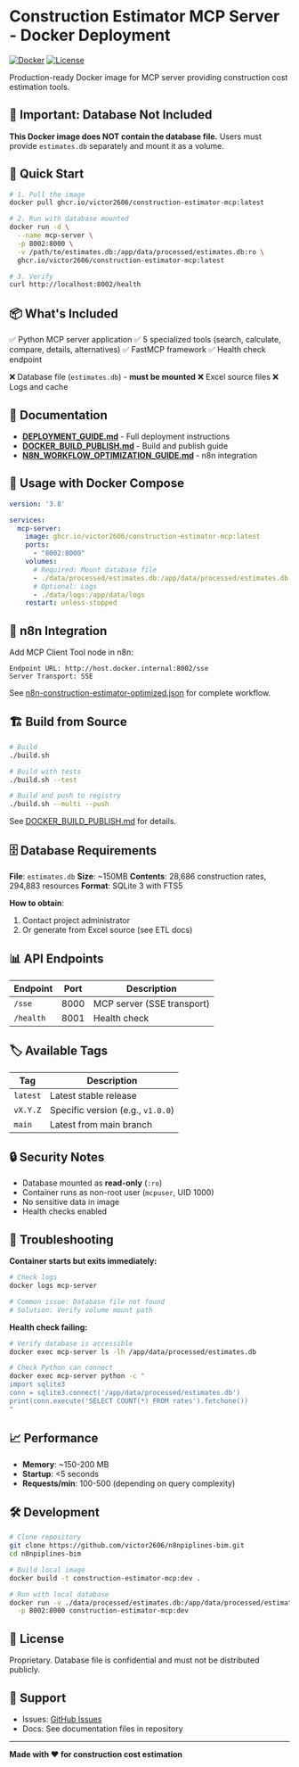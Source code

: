 # Construction Estimator MCP Server - Docker Deployment

[![Docker](https://img.shields.io/badge/docker-ghcr.io-blue)](https://github.com/victor2606/n8npiplines-bim/pkgs/container/construction-estimator-mcp)
[![License](https://img.shields.io/badge/license-Proprietary-red)]()

Production-ready Docker image for MCP server providing construction cost estimation tools.

## 🚨 Important: Database Not Included

**This Docker image does NOT contain the database file.** Users must provide `estimates.db` separately and mount it as a volume.

## 🚀 Quick Start

```bash
# 1. Pull the image
docker pull ghcr.io/victor2606/construction-estimator-mcp:latest

# 2. Run with database mounted
docker run -d \
  --name mcp-server \
  -p 8002:8000 \
  -v /path/to/estimates.db:/app/data/processed/estimates.db:ro \
  ghcr.io/victor2606/construction-estimator-mcp:latest

# 3. Verify
curl http://localhost:8002/health
```

## 📦 What's Included

✅ Python MCP server application
✅ 5 specialized tools (search, calculate, compare, details, alternatives)
✅ FastMCP framework
✅ Health check endpoint

❌ Database file (`estimates.db`) - **must be mounted**
❌ Excel source files
❌ Logs and cache

## 📖 Documentation

- **[DEPLOYMENT_GUIDE.md](./DEPLOYMENT_GUIDE.md)** - Full deployment instructions
- **[DOCKER_BUILD_PUBLISH.md](./DOCKER_BUILD_PUBLISH.md)** - Build and publish guide
- **[N8N_WORKFLOW_OPTIMIZATION_GUIDE.md](./N8N_WORKFLOW_OPTIMIZATION_GUIDE.md)** - n8n integration

## 🔧 Usage with Docker Compose

```yaml
version: '3.8'

services:
  mcp-server:
    image: ghcr.io/victor2606/construction-estimator-mcp:latest
    ports:
      - "8002:8000"
    volumes:
      # Required: Mount database file
      - ./data/processed/estimates.db:/app/data/processed/estimates.db:ro
      # Optional: Logs
      - ./data/logs:/app/data/logs
    restart: unless-stopped
```

## 🔌 n8n Integration

Add MCP Client Tool node in n8n:

```
Endpoint URL: http://host.docker.internal:8002/sse
Server Transport: SSE
```

See [n8n-construction-estimator-optimized.json](./n8n-construction-estimator-optimized.json) for complete workflow.

## 🏗️ Build from Source

```bash
# Build
./build.sh

# Build with tests
./build.sh --test

# Build and push to registry
./build.sh --multi --push
```

See [DOCKER_BUILD_PUBLISH.md](./DOCKER_BUILD_PUBLISH.md) for details.

## 🗄️ Database Requirements

**File**: `estimates.db`
**Size**: ~150MB
**Contents**: 28,686 construction rates, 294,883 resources
**Format**: SQLite 3 with FTS5

**How to obtain**:
1. Contact project administrator
2. Or generate from Excel source (see ETL docs)

## 📊 API Endpoints

| Endpoint | Port | Description |
|----------|------|-------------|
| `/sse` | 8000 | MCP server (SSE transport) |
| `/health` | 8001 | Health check |

## 🏷️ Available Tags

| Tag | Description |
|-----|-------------|
| `latest` | Latest stable release |
| `vX.Y.Z` | Specific version (e.g., `v1.0.0`) |
| `main` | Latest from main branch |

## 🔒 Security Notes

- Database mounted as **read-only** (`:ro`)
- Container runs as non-root user (`mcpuser`, UID 1000)
- No sensitive data in image
- Health checks enabled

## 🐛 Troubleshooting

**Container starts but exits immediately:**
```bash
# Check logs
docker logs mcp-server

# Common issue: Database file not found
# Solution: Verify volume mount path
```

**Health check failing:**
```bash
# Verify database is accessible
docker exec mcp-server ls -lh /app/data/processed/estimates.db

# Check Python can connect
docker exec mcp-server python -c "
import sqlite3
conn = sqlite3.connect('/app/data/processed/estimates.db')
print(conn.execute('SELECT COUNT(*) FROM rates').fetchone())
"
```

## 📈 Performance

- **Memory**: ~150-200 MB
- **Startup**: <5 seconds
- **Requests/min**: 100-500 (depending on query complexity)

## 🛠️ Development

```bash
# Clone repository
git clone https://github.com/victor2606/n8npiplines-bim.git
cd n8npiplines-bim

# Build local image
docker build -t construction-estimator-mcp:dev .

# Run with local database
docker run -v ./data/processed/estimates.db:/app/data/processed/estimates.db:ro \
  -p 8002:8000 construction-estimator-mcp:dev
```

## 📝 License

Proprietary. Database file is confidential and must not be distributed publicly.

## 🤝 Support

- Issues: [GitHub Issues](https://github.com/victor2606/n8npiplines-bim/issues)
- Docs: See documentation files in repository

---

**Made with ❤️ for construction cost estimation**
